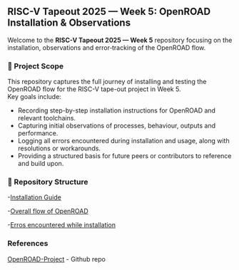 ## RISC-V Tapeout 2025 — Week 5: OpenROAD Installation & Observations

Welcome to the **RISC-V Tapeout 2025 — Week 5** repository focusing on the installation, observations and error‐tracking of the OpenROAD flow.

### 🧭 Project Scope

This repository captures the full journey of installing and testing the OpenROAD flow for the RISC-V tape-out project in Week 5.  
Key goals include:
- Recording step-by-step installation instructions for OpenROAD and relevant toolchains.  
- Capturing initial observations of processes, behaviour, outputs and performance.  
- Logging all errors encountered during installation and usage, along with resolutions or workarounds.  
- Providing a structured basis for future peers or contributors to reference and build upon.

### 📂 Repository Structure 

-[Installation Guide](./Installation_guide/README.md)

-[Overall flow of OpenROAD](./Observatios&Outputs/README.md)

-[Erros encountered while installation](./ERRORS_faced/README.md)


### References

[OpenROAD-Project]() - Github repo
